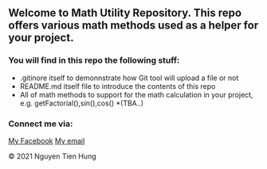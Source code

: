 ## Welcome to Math Utility Repository. This repo offers various math methods used as a helper for your project.

### You will find in this repo the following stuff:

* .gitinore itself to demonnstrate how Git tool will upload a file or not
* README.md itself file to introduce the contents of this repo
* All of math methods to support for the math calculation in your project, e.g. getFactorial(),sin(),cos()
*(TBA..)

### Connect me via:
[My Facebook](http://facebook.com/nguyen.tienhung.752487)
[My email](nguyentienhung6967@gmail.com)

© 2021 Nguyen Tien Hung

